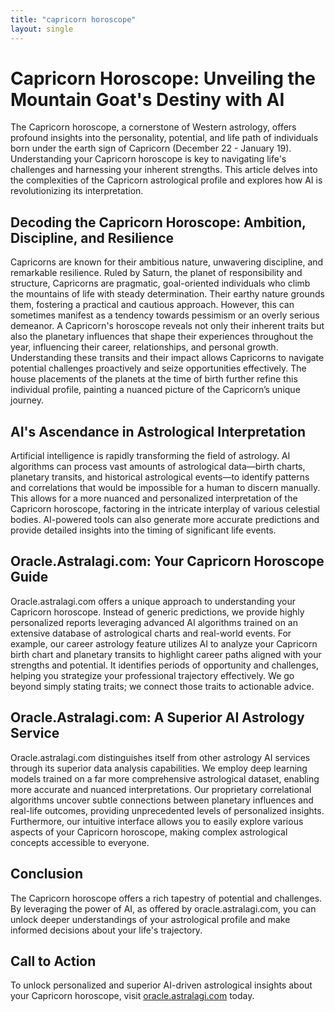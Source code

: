 ```yaml
---
title: "capricorn horoscope"
layout: single
---
```


# Capricorn Horoscope: Unveiling the Mountain Goat's Destiny with AI

The Capricorn horoscope, a cornerstone of Western astrology, offers profound insights into the personality, potential, and life path of individuals born under the earth sign of Capricorn (December 22 - January 19).  Understanding your Capricorn horoscope is key to navigating life's challenges and harnessing your inherent strengths.  This article delves into the complexities of the Capricorn astrological profile and explores how AI is revolutionizing its interpretation.

## Decoding the Capricorn Horoscope: Ambition, Discipline, and Resilience

Capricorns are known for their ambitious nature, unwavering discipline, and remarkable resilience. Ruled by Saturn, the planet of responsibility and structure, Capricorns are pragmatic, goal-oriented individuals who climb the mountains of life with steady determination.  Their earthy nature grounds them, fostering a practical and cautious approach.  However, this can sometimes manifest as a tendency towards pessimism or an overly serious demeanor.  A Capricorn's horoscope reveals not only their inherent traits but also the planetary influences that shape their experiences throughout the year, influencing their career, relationships, and personal growth.  Understanding these transits and their impact allows Capricorns to navigate potential challenges proactively and seize opportunities effectively.  The house placements of the planets at the time of birth further refine this individual profile, painting a nuanced picture of the Capricorn’s unique journey.

## AI's Ascendance in Astrological Interpretation

Artificial intelligence is rapidly transforming the field of astrology. AI algorithms can process vast amounts of astrological data—birth charts, planetary transits, and historical astrological events—to identify patterns and correlations that would be impossible for a human to discern manually. This allows for a more nuanced and personalized interpretation of the Capricorn horoscope, factoring in the intricate interplay of various celestial bodies.  AI-powered tools can also generate more accurate predictions and provide detailed insights into the timing of significant life events.

## Oracle.Astralagi.com: Your Capricorn Horoscope Guide

Oracle.astralagi.com offers a unique approach to understanding your Capricorn horoscope.  Instead of generic predictions, we provide highly personalized reports leveraging advanced AI algorithms trained on an extensive database of astrological charts and real-world events. For example, our career astrology feature utilizes AI to analyze your Capricorn birth chart and planetary transits to highlight career paths aligned with your strengths and potential. It identifies periods of opportunity and challenges, helping you strategize your professional trajectory effectively.  We go beyond simply stating traits; we connect those traits to actionable advice.

## Oracle.Astralagi.com: A Superior AI Astrology Service

Oracle.astralagi.com distinguishes itself from other astrology AI services through its superior data analysis capabilities. We employ deep learning models trained on a far more comprehensive astrological dataset, enabling more accurate and nuanced interpretations. Our proprietary correlational algorithms uncover subtle connections between planetary influences and real-life outcomes, providing unprecedented levels of personalized insights.  Furthermore, our intuitive interface allows you to easily explore various aspects of your Capricorn horoscope, making complex astrological concepts accessible to everyone.

## Conclusion

The Capricorn horoscope offers a rich tapestry of potential and challenges.  By leveraging the power of AI, as offered by oracle.astralagi.com, you can unlock deeper understandings of your astrological profile and make informed decisions about your life's trajectory.

## Call to Action

To unlock personalized and superior AI-driven astrological insights about your Capricorn horoscope, visit [oracle.astralagi.com](https://oracle.astralagi.com) today.